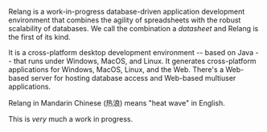 Relang is a work-in-progress database-driven application development environment that combines the agility of spreadsheets with the robust scalability of databases. We call the combination a _datasheet_ and Relang is the first of its kind.

It is a cross-platform desktop development environment -- based on Java -- that runs under Windows, MacOS, and Linux. It generates cross-platform applications for Windows, MacOS, Linux, and the Web. There's a Web-based server for hosting database access and Web-based multiuser applications.

Relang in Mandarin Chinese (热浪) means "heat wave" in English.

This is _very_ much a work in progress.
